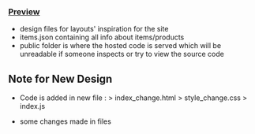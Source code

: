 ### [Preview](https://paiyun-kalika.netlify.app/)

- design files for layouts' inspiration for the site
- items.json containing all info about items/products
- public folder is where the hosted code is served which will be unreadable if someone inspects or try to view the source code

## Note for New Design
- Code is added in new file : 
      > index_change.html
      > style_change.css
      > index.js

- some changes made in files